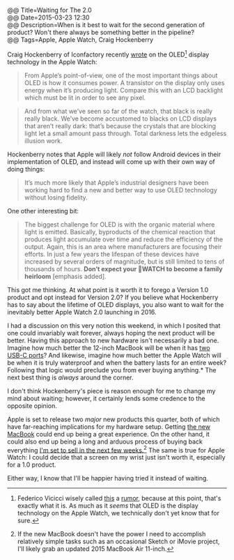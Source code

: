 @@ Title=Waiting for The 2.0  
@@ Date=2015-03-23 12:30  
@@ Description=When is it best to wait for the second generation of product? Won't there always be something better in the pipeline?  
@@ Tags=Apple, Apple Watch, Craig Hockenberry  

Craig Hockenberry of Iconfactory recently [wrote][furbo] on the OLED[^fv] display technology in the Apple Watch:

>From Apple’s point-of-view, one of the most important things about OLED is how it consumes power. A transistor on the display only uses energy when it’s producing light. Compare this with an LCD backlight which must be lit in order to see any pixel.

>And from what we’ve seen so far of the watch, that black is really really black. We’ve become accustomed to blacks on LCD displays that aren’t really dark: that’s because the crystals that are blocking light let a small amount pass through. Total darkness lets the edgeless illusion work.

Hockenberry notes that Apple will likely *not* follow Android devices in their implementation of OLED, and instead will come up with their own way of doing things:

>It’s much more likely that Apple’s industrial designers have been working hard to find a new and better way to use OLED technology without losing fidelity. 

One other interesting bit:

>The biggest challenge for OLED is with the organic material where light is emitted. Basically, byproducts of the chemical reaction that produces light accumulate over time and reduce the efficiency of the output. Again, this is an area where manufacturers are focusing their efforts. In just a few years the lifespan of these devices have increased by several orders of magnitude, but is still limited to tens of thousands of hours. **Don’t expect your WATCH to become a family heirloom** [emphasis added].

This got me thinking. At what point is it worth it to forego a Version 1.0 product and opt instead for Version 2.0? If you believe what Hockenberry has to say about the lifetime of OLED displays, you also want to wait for the inevitably better Apple Watch 2.0 launching in 2016.

I had a discussion on this very notion this weekend, in which I posited that one could invariably wait forever, always hoping the next product will be better. Having this approach to new hardware isn't necessarily a bad one. Imagine how much better the 12-inch MacBook will be when it has [two USB-C ports][youtube]? And likewise, imagine how much better the Apple Watch will be when it is truly waterproof and when the battery lasts for an entire week? Following that logic would preclude you from ever buying anything.* The next best thing is *always* around the corner.

I don't think Hockenberry's piece is reason enough for me to change my mind about waiting; however, it certainly lends some credence to the opposite opinion.

Apple is set to release two *major* new products this quarter, both of which have far-reaching implications for my hardware setup. Getting [the new MacBook][uncrate] could end up being a great experience. On the other hand, it could also end up being a long and arduous process of buying back everything [I'm set to sell in the next few weeks.][ebay][^im] The same is true for Apple Watch: I could decide that a screen on my wrist just isn't worth it, especially for a 1.0 product.

Either way, I know that I'll be happier having tried it instead of waiting. 

[^fv]: Federico Vicicci wisely called [this][macstories] a [rumor][oled-info], because at this point, that's exactly what it is. As much as it *seems* that OLED is the display technology on the Apple Watch, we technically don't yet know that for sure. 
[^im]: If the new MacBook doesn't have the power I need to accomplish relatively simple tasks such as an occasional Sketch or iMovie project, I'll likely grab an updated 2015 MacBook Air 11-inch.

[ebay]: http://www.ebay.com/sch/toniwonkanobi/m.html?_nkw=&amp;_armrs=1&amp;_ipg=&amp;_from=
[furbo]: http://furbo.org/2015/03/23/a-new-way-to-display/
[macstories]: http://www.macstories.net/linked/a-new-way-to-display/
[oled-info]: http://www.oled-info.com/confirmed-apples-watch-uses-amoled-display
[uncrate]: http://uncrate.com/stuff/apple-12-inch-macbook/
[youtube]: https://www.youtube.com/watch?v=ZrZISyPucMg&amp;t=3m14s